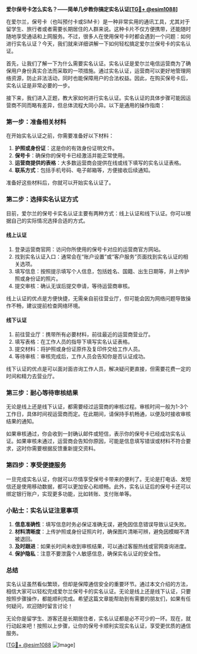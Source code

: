 **爱尔保号卡怎么实名？——简单几步教你搞定实名认证[[TG💪+ @esim1088](https://t.me/s/esim1088)]**

在爱尔兰，保号卡（也叫预付卡或SIM卡）是一种非常实用的通讯工具，尤其对于留学生、旅行者或者需要长期居住的人群来说。这种卡片不仅方便携带，还能随时随地享受通话和上网服务。不过，很多人在使用保号卡时都会遇到一个问题：如何进行实名认证？今天，我们就来详细讲解一下如何轻松搞定爱尔兰保号卡的实名认证。

首先，让我们了解一下为什么需要实名认证。实名认证是爱尔兰电信运营商为了确保用户身份真实合法而采取的一项措施。通过实名认证，运营商可以更好地管理网络资源，防止非法活动，同时也能保障用户的合法权益。因此，在购买保号卡后，实名认证是非常必要的一步。

接下来，我们进入正题，教大家如何进行实名认证。实名认证的具体步骤可能因运营商不同而略有差异，但总体流程大同小异。以下是通用的操作指南：

### **第一步：准备相关材料**
在开始实名认证之前，你需要准备好以下材料：
1. **护照或身份证**：这是你的有效身份证明文件。
2. **保号卡**：确保你的保号卡已经激活并能正常使用。
3. **运营商提供的表格**：大多数运营商会提供在线或线下填写的实名认证表格。
4. **联系方式**：包括手机号码、电子邮箱等，方便接收后续通知。

准备好这些材料后，你就可以开始实名认证了。

### **第二步：选择实名认证方式**
目前，爱尔兰的保号卡实名认证主要有两种方式：线上认证和线下认证。你可以根据自己的实际情况选择合适的方式。

#### **线上认证**
1. 登录运营商官网：访问你所使用的保号卡对应的运营商官方网站。
2. 找到实名认证入口：通常会在“账户设置”或“客户服务”页面找到实名认证的相关选项。
3. 填写信息：按照提示填写个人信息，包括姓名、国籍、出生日期等，并上传护照或身份证的照片。
4. 提交审核：确认无误后提交申请，等待运营商审核。

线上认证的优点是方便快捷，无需亲自前往营业厅，但可能会因为网络问题导致操作不畅，建议提前检查网络环境。

#### **线下认证**
1. 前往营业厅：携带所有必要材料，前往最近的运营商营业厅。
2. 填写表格：在工作人员的指导下填写实名认证表格。
3. 提交材料：将护照或身份证原件及复印件交给工作人员。
4. 等待审核：审核完成后，工作人员会告知你是否认证成功。

线下认证的优点是可以面对面咨询工作人员，解决疑问更直接，但需要花费一定的时间和精力去营业厅。

### **第三步：耐心等待审核结果**
无论是线上还是线下认证，都需要经过运营商的审核过程。审核时间一般为1-3个工作日，具体时间视运营商而定。在此期间，请保持手机畅通，以便及时接收审核结果的通知。

如果审核通过，你会收到一封确认邮件或短信，表示你的保号卡已经成功实名认证。如果审核未通过，运营商会告知你原因，可能是信息填写错误或材料不符合要求，这时你需要根据反馈重新提交资料。

### **第四步：享受便捷服务**
一旦完成实名认证，你就可以尽情享受保号卡带来的便利了。无论是打电话、发短信还是使用移动数据，都可以更加安心和顺畅。此外，实名认证后的保号卡还可以绑定银行账户，实现更多功能，比如转账、支付账单等。

### **小贴士：实名认证注意事项**
1. **信息准确性**：填写信息时务必保证准确无误，避免因信息错误导致认证失败。
2. **材料清晰度**：上传护照或身份证照片时，确保图片清晰可辨，避免因模糊不清被退回。
3. **及时跟进**：如果长时间未收到审核结果，可以通过客服热线或官网查询进度。
4. **保护隐私**：注意不要泄露个人敏感信息，确保实名认证的安全性。

### **总结**
实名认证虽然看似繁琐，但却是保障通信安全的重要环节。通过本文介绍的方法，相信大家可以轻松完成爱尔兰保号卡的实名认证。无论是线上还是线下认证，只要按照步骤操作，都能顺利完成。希望这篇文章能帮助到有需要的朋友们，如果有任何疑问，欢迎随时留言讨论！

无论你是留学生、游客还是长期居住者，实名认证都是必不可少的一环。现在，就行动起来吧！按照以上步骤，让你的保号卡顺利实现实名认证，享受更优质的通信服务。

[[TG💪+ @esim1088](https://t.me/s/esim1088) ![Image](https://i.postimg.cc/4NQfJmqS/Snipaste-2025-05-13-00-14-12.png)]